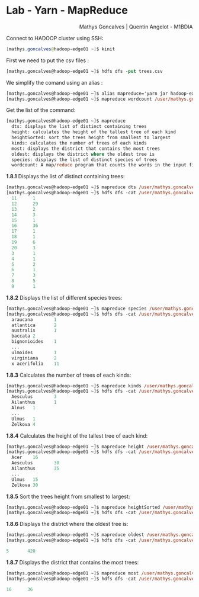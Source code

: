 # Lab - Yarn - MapReduce
<div style="text-align: right"> Mathys Goncalves | Quentin Angelot - M1BDIA </div>

Connect to HADOOP cluster using SSH:

```powershell
[mathys.goncalves@hadoop-edge01 ~]$ kinit
```

First we need to put the csv files :

```ps
[mathys.goncalves@hadoop-edge01 ~]$ hdfs dfs -put trees.csv
```

We simplify the comand using an alias :

```ps
[mathys.goncalves@hadoop-edge01 ~]$ alias mapreduce='yarn jar hadoop-examples-mapreduce-1.0-SNAPSHOT-jar-with-dependencies.jar'
[mathys.goncalves@hadoop-edge01 ~]$ mapreduce wordcount /user/mathys.goncalves/trees.csv /user/mathys.goncalves/wordcount_out
```

Get the list of the command:

```ps
[mathys.goncalves@hadoop-edge01 ~]$ mapreduce
  dts: displays the list of distinct containing trees
  height: calculates the height of the tallest tree of each kind
  heightSorted: sort the trees height from smallest to largest
  kinds: calculates the number of trees of each kinds
  most: displays the district that contains the most trees
  oldest: displays the district where the oldest tree is
  species: displays the list of distinct species of trees
  wordcount: A map/reduce program that counts the words in the input files
```

**1.8.1** Displays the list of distinct containing trees:

```ps
[mathys.goncalves@hadoop-edge01 ~]$ mapreduce dts /user/mathys.goncalves/trees.csv /user/mathys.goncalves/dts_out
[mathys.goncalves@hadoop-edge01 ~]$ hdfs dfs -cat /user/mathys.goncalves/dts_out/part-r-00000
  11      1
  12      29
  13      2
  14      3
  15      1
  16      36
  17      1
  18      1
  19      6
  20      3
  3       1
  4       1
  5       2
  6       1
  7       3
  8       5
  9       1
```

**1.8.2** Displays the list of different species trees:

```ps
[mathys.goncalves@hadoop-edge01 ~]$ mapreduce species /user/mathys.goncalves/trees.csv /user/mathys.goncalves/species_out
[mathys.goncalves@hadoop-edge01 ~]$ hdfs dfs -cat /user/mathys.goncalves/species_out/part-r-00000
  araucana        1
  atlantica       2
  australis       1
  baccata 2
  bignonioides    1
  ...
  ulmoides        1
  virginiana      2
  x acerifolia    11
```

**1.8.3** Calculates the number of trees of each kinds:

```ps
[mathys.goncalves@hadoop-edge01 ~]$ mapreduce kinds /user/mathys.goncalves/trees.csv /user/mathys.goncalves/kinds_out
[mathys.goncalves@hadoop-edge01 ~]$ hdfs dfs -cat /user/mathys.goncalves/kinds_out/part-r-00000
  Aesculus        3
  Ailanthus       1
  Alnus   1
  ...
  Ulmus   1
  Zelkova 4
```

**1.8.4** Calculates the height of the tallest tree of each kind:

```ps
[mathys.goncalves@hadoop-edge01 ~]$ mapreduce height /user/mathys.goncalves/trees.csv /user/mathys.goncalves/height_out
[mathys.goncalves@hadoop-edge01 ~]$ hdfs dfs -cat /user/mathys.goncalves/height_out/part-r-00000
  Acer    16
  Aesculus        30
  Ailanthus       35
  ...
  Ulmus   15
  Zelkova 30
```

**1.8.5** Sort the trees height from smallest to largest:

```ps
[mathys.goncalves@hadoop-edge01 ~]$ mapreduce heightSorted /user/mathys.goncalves/trees.csv /user/mathys.goncalves/heightsort_out
[mathys.goncalves@hadoop-edge01 ~]$ hdfs dfs -cat /user/mathys.goncalves/heightsort_out/part-r-00000

```

**1.8.6** Displays the district where the oldest tree is:

```ps
[mathys.goncalves@hadoop-edge01 ~]$ mapreduce oldest /user/mathys.goncalves/trees.csv /user/mathys.goncalves/oldest_out
[mathys.goncalves@hadoop-edge01 ~]$ hdfs dfs -cat /user/mathys.goncalves/oldest_out/part-r-00000

5       420
```

**1.8.7** Displays the district that contains the most trees:

```ps
[mathys.goncalves@hadoop-edge01 ~]$ mapreduce most /user/mathys.goncalves/trees.csv /user/mathys.goncalves/most_out
[mathys.goncalves@hadoop-edge01 ~]$ hdfs dfs -cat /user/mathys.goncalves/most_out/part-r-00000

16      36
```